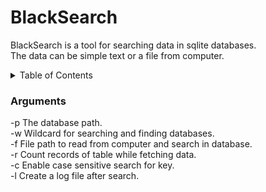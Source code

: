 # BlackSearch
BlackSearch is a tool for searching data in sqlite databases. </br>
The data can be simple text or a file from computer.

<details>
  <summary>Table of Contents</summary>
  <ul>
    <li><a href="#fixed-bugs">Fixed bugs</a></li>
    <li><a href="#installation">Installation</a></li>
    <li><a href="#packages">Packages</a></li>
    <li><a href="#usages">Usages</a></li>
  </ul>
</details>


### Arguments

-p  The database path.  </br>
-w  Wildcard for searching and finding databases. </br>
-f  File path to read from computer and search in database. </br>
-r  Count records of table while fetching data. </br>
-c  Enable case sensitive search for key. </br>
-l  Create a log file after search. </br>
